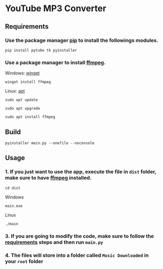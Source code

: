 # YouTube MP3 Converter

## Requirements

### Use the package manager [pip](https://pip.pypa.io/en/stable/) to install the followings modules.

```
pip install pytube tk pyinstaller
```

### Use a package manager to install [ffmpeg](https://ffmpeg.org/download.html).

Windows: [winget](https://learn.microsoft.com/es-es/windows/package-manager/winget/)
```
winget install ffmpeg
```
Linux: [apt](https://help.ubuntu.com/kubuntu/desktopguide/es/apt-get.html)
```
sudo apt update
```
```
sudo apt upgrade
```
```
sudo apt install ffmpeg
```

## Build

```
pyinstaller main.py --onefile --noconsole
```

## Usage
### 1. If you just want to use the app, execute the file in ``dist`` folder, make sure to have [ffmpeg](https://ffmpeg.org/download.html) installed.

```
cd dist
```
Windows
```
main.exe
```
Linux
```
./main
```
### 3. If you are going to modify the code, make sure to follow the [requirements](https://github.com/Gokruzk/python_youtube_converter/tree/main?tab=readme-ov-file#requirements) steps and then run ``main.py``
### 4. The files will store into a folder called ``Music Downloaded`` in your ``root`` folder
